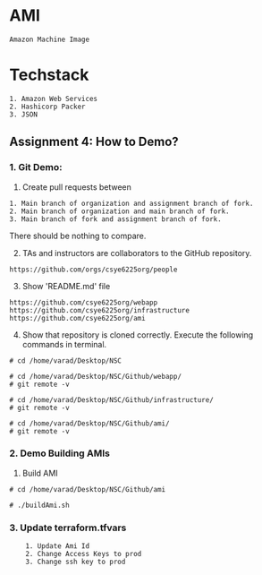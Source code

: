 # AMI 
```
Amazon Machine Image
```

# Techstack
```
1. Amazon Web Services
2. Hashicorp Packer
3. JSON
```

## Assignment 4: How to Demo?
### 1. Git Demo:

1. Create pull requests between
```
1. Main branch of organization and assignment branch of fork.
2. Main branch of organization and main branch of fork.
3. Main branch of fork and assignment branch of fork.
```

There should be nothing to compare.

2.  TAs and instructors are collaborators to the GitHub repository.
```
https://github.com/orgs/csye6225org/people
```

3. Show 'README.md' file
```
https://github.com/csye6225org/webapp
https://github.com/csye6225org/infrastructure
https://github.com/csye6225org/ami
```

4. Show that repository is cloned correctly.
   Execute the following commands in terminal.
```
# cd /home/varad/Desktop/NSC

# cd /home/varad/Desktop/NSC/Github/webapp/
# git remote -v

# cd /home/varad/Desktop/NSC/Github/infrastructure/
# git remote -v

# cd /home/varad/Desktop/NSC/Github/ami/
# git remote -v
```
### 2. Demo Building AMIs

1. Build AMI

```
# cd /home/varad/Desktop/NSC/Github/ami

# ./buildAmi.sh
```

### 3. Update terraform.tfvars

```
    1. Update Ami Id
    2. Change Access Keys to prod
    3. Change ssh key to prod
```